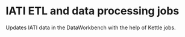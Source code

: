 IATI ETL and data processing jobs
=====

Updates IATI data in the DataWorkbench with the help of Kettle jobs.
